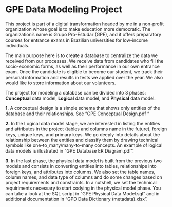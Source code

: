 # GPE Data Modeling Project
 
This project is part of a digital transformation headed by me in a non-profit organization whose goal is to make education more democratic. The organization’s name is Grupo Pró-Estudar (GPE), and it offers preparatory courses for entrance exams in  Brazilian universities for low-income individuals.

The main purpose here is to create a database to centralize the data we received from our processes. We receive data from candidates who fill the socio-economic forms, as well as their performance in our own entrance exam. Once the candidate is eligible to become our student, we track their personal information and results in tests we applied over the year. We also would like to store information about our volunteers.


The project for modeling a database can be divided into 3 phases: **Conceptual** data model, **Logical** data model, and **Physical** data model.

**1.** A conceptual design is a simple schema that shows only entities of the database and their relationships. See “GPE Conceptual Design.pdf “

**2.** In the Logical data model stage, we are interested in listing the entities and attributes in the project (tables and columns name in the future), foreign keys, unique keys, and primary keys. We go deeply into details about the relationship between the entities and classify them by drawing technical symbols like one-to_many/many-to-many concepts. An example of logical data models is illustrated in “GPE Database ER Diagram.pdf”.

**3.** In the last phase, the physical data model is built from the previous two models and consists in converting entities into tables, relationships into foreign keys, and attributes into columns. We also set the table names, column names, and data type of columns and do some changes based on project requirements and constraints. In a nutshell, we set the technical requiriments necessary to start codying in the physical model phase. You can take a look at the SQL script in “GPE Physical Data Model.sql” and in additional documentation in “GPD Data Dictionary (metadata).xlsx”.
